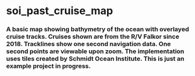 # soi_past_cruise_map

### A basic map showing bathymetry of the ocean with overlayed cruise tracks.  Cruises shown are from the R/V Falkor since 2018. Tracklines show one second navigation data. One second points are viewable upon zoom. The implementation uses tiles created by Schmidt Ocean Institute.  This is just an example project in progress. 



